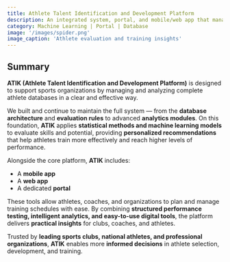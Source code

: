 ```yaml
---
title: Athlete Talent Identification and Development Platform
description: An integrated system, portal, and mobile/web app that manages athlete data, applies evaluation rules, and leverages advanced analytics to guide training and talent development.
category: Machine Learning | Portal | Database
image: '/images/spider.png'
image_caption: 'Athlete evaluation and training insights'
---
```


## Summary

**ATIK (Athlete Talent Identification and Development Platform)** is designed to support sports organizations by managing and analyzing complete athlete databases in a clear and effective way.  

We built and continue to maintain the full system — from the **database architecture** and **evaluation rules** to advanced **analytics modules**. On this foundation, **ATIK** applies **statistical methods and machine learning models** to evaluate skills and potential, providing **personalized recommendations** that help athletes train more effectively and reach higher levels of performance.  

Alongside the core platform, **ATIK** includes:  
- A **mobile app**  
- A **web app**  
- A dedicated **portal**  

These tools allow athletes, coaches, and organizations to plan and manage training schedules with ease. By combining **structured performance testing, intelligent analytics, and easy-to-use digital tools**, the platform delivers **practical insights** for clubs, coaches, and athletes.  

Trusted by **leading sports clubs, national athletes, and professional organizations**, **ATIK** enables more **informed decisions** in athlete selection, development, and training.  
